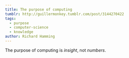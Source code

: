 ```yaml
---
title: The purpose of computing
tumblr: http://guillermonkey.tumblr.com/post/3144270422
tags:
  - purpose
  - computer-science
  - knowledge
author: Richard Hamming
---
```


The purpose of computing is *insight*, not *numbers*.
